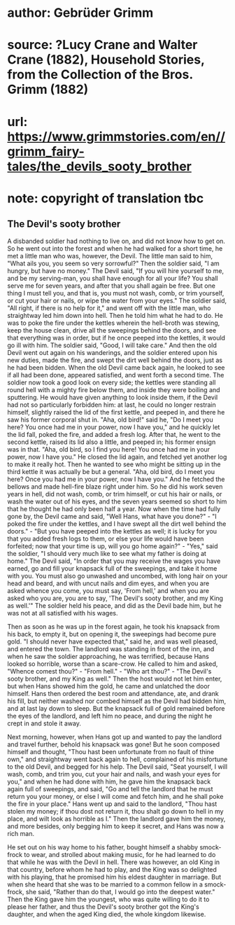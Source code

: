 # author: Gebrüder Grimm
# source: ?Lucy Crane and Walter Crane (1882), Household Stories, from the Collection of the Bros. Grimm (1882)
# url: https://www.grimmstories.com/en//grimm_fairy-tales/the_devils_sooty_brother
# note: copyright of translation tbc

## The Devil's sooty brother 

A disbanded soldier had nothing to live on, and did not know how to get
on. So he went out into the forest and when he had walked for a short
time, he met a little man who was, however, the Devil. The little man
said to him, "What ails you, you seem so very sorrowful?" Then the
soldier said, "I am hungry, but have no money." The Devil said, "If
you will hire yourself to me, and be my serving-man, you shall have
enough for all your life? You shall serve me for seven years, and after
that you shall again be free. But one thing I must tell you, and that
is, you must not wash, comb, or trim yourself, or cut your hair or
nails, or wipe the water from your eyes." The soldier said, "All
right, if there is no help for it," and went off with the little man,
who straightway led him down into hell. Then he told him what he had to
do. He was to poke the fire under the kettles wherein the hell-broth was
stewing, keep the house clean, drive all the sweepings behind the doors,
and see that everything was in order, but if he once peeped into the
kettles, it would go ill with him. The soldier said, "Good, I will take
care." And then the old Devil went out again on his wanderings, and the
soldier entered upon his new duties, made the fire, and swept the dirt
well behind the doors, just as he had been bidden. When the old Devil
came back again, he looked to see if all had been done, appeared
satisfied, and went forth a second time. The soldier now took a good
look on every side; the kettles were standing all round hell with a
mighty fire below them, and inside they were boiling and sputtering. He
would have given anything to look inside them, if the Devil had not so
particularly forbidden him: at last, he could no longer restrain
himself, slightly raised the lid of the first kettle, and peeped in, and
there he saw his former corporal shut in. "Aha, old bird!" said he,
"Do I meet you here? You once had me in your power, now I have you,"
and he quickly let the lid fall, poked the fire, and added a fresh log.
After that, he went to the second kettle, raised its lid also a little,
and peeped in; his former ensign was in that. "Aha, old bird, so I find
you here! You once had me in your power, now I have you." He closed the
lid again, and fetched yet another log to make it really hot. Then he
wanted to see who might be sitting up in the third kettle it was
actually be but a general. "Aha, old bird, do I meet you here? Once you
had me in your power, now I have you." And he fetched the bellows and
made hell-fire blaze right under him. So he did his work seven years in
hell, did not wash, comb, or trim himself, or cut his hair or nails, or
wash the water out of his eyes, and the seven years seemed so short to
him that he thought he had only been half a year. Now when the time had
fully gone by, the Devil came and said, "Well Hans, what have you
done?" - "I poked the fire under the kettles, and I have swept all the
dirt well behind the doors." - "But you have peeped into the kettles
as well; it is lucky for you that you added fresh logs to them, or else
your life would have been forfeited; now that your time is up, will you
go home again?" - "Yes," said the soldier, "I should very much like
to see what my father is doing at home." The Devil said, "In order
that you may receive the wages you have earned, go and fill your
knapsack full of the sweepings, and take it home with you. You must also
go unwashed and uncombed, with long hair on your head and beard, and
with uncut nails and dim eyes, and when you are asked whence you come,
you must say, 'From hell,' and when you are asked who you are, you are
to say, 'The Devil's sooty brother, and my King as well.'" The
soldier held his peace, and did as the Devil bade him, but he was not at
all satisfied with his wages.

Then as soon as he was up in the forest again, he took his knapsack from
his back, to empty it, but on opening it, the sweepings had become pure
gold. "I should never have expected that," said he, and was well
pleased, and entered the town. The landlord was standing in front of the
inn, and when he saw the soldier approaching, he was terrified, because
Hans looked so horrible, worse than a scare-crow. He called to him and
asked, "Whence comest thou?" - "From hell." - "Who art thou?" -
"The Devil's sooty brother, and my King as well." Then the host would
not let him enter, but when Hans showed him the gold, he came and
unlatched the door himself. Hans then ordered the best room and
attendance, ate, and drank his fill, but neither washed nor combed
himself as the Devil had bidden him, and at last lay down to sleep. But
the knapsack full of gold remained before the eyes of the landlord, and
left him no peace, and during the night he crept in and stole it away.

Next morning, however, when Hans got up and wanted to pay the landlord
and travel further, behold his knapsack was gone! But he soon composed
himself and thought, "Thou hast been unfortunate from no fault of thine
own," and straightway went back again to hell, complained of his
misfortune to the old Devil, and begged for his help. The Devil said,
"Seat yourself, I will wash, comb, and trim you, cut your hair and
nails, and wash your eyes for you," and when he had done with him, he
gave him the knapsack back again full of sweepings, and said, "Go and
tell the landlord that he must return you your money, or else I will
come and fetch him, and he shall poke the fire in your place." Hans
went up and said to the landlord, "Thou hast stolen my money; if thou
dost not return it, thou shalt go down to hell in my place, and wilt
look as horrible as I." Then the landlord gave him the money, and more
besides, only begging him to keep it secret, and Hans was now a rich
man.

He set out on his way home to his father, bought himself a shabby
smock-frock to wear, and strolled about making music, for he had learned
to do that while he was with the Devil in hell. There was however, an
old King in that country, before whom he had to play, and the King was
so delighted with his playing, that he promised him his eldest daughter
in marriage. But when she heard that she was to be married to a common
fellow in a smock-frock, she said, "Rather than do that, I would go
into the deepest water." Then the King gave him the youngest, who was
quite willing to do it to please her father, and thus the Devil's sooty
brother got the King's daughter, and when the aged King died, the whole
kingdom likewise.
